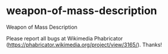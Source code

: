 # weapon-of-mass-description
Weapon of Mass Description

Please report all bugs at Wikimedia Phabricator (https://phabricator.wikimedia.org/project/view/3165/). Thanks!
